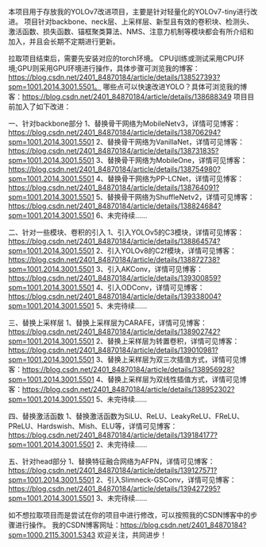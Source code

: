 本项目用于存放我的YOLOv7改进项目，主要是针对轻量化的YOLOv7-tiny进行改进。
项目针对backbone、neck层、上采样层、新型且有效的卷积块、检测头、激活函数、损失函数、锚框聚类算法、NMS、注意力机制等模块都会有所介绍和加入，并且会长期不定期进行更新。


拉取项目结束后，需要先安装对应的torch环境。
CPU训练或测试采用CPU环境;GPU则采用GPU环境进行操作，具体步骤可浏览我的博客：https://blog.csdn.net/2401_84870184/article/details/138527393?spm=1001.2014.3001.5501。
哪些点可以快速改进YOLO？具体可浏览我的博客：https://blog.csdn.net/2401_84870184/article/details/138688349
项目目前加入了如下改进：

一、针对backbone部分
1、替换骨干网络为MobileNetv3，详情可见博客：https://blog.csdn.net/2401_84870184/article/details/138706294?spm=1001.2014.3001.5501
2、替换骨干网络为VanillaNet，详情可见博客：https://blog.csdn.net/2401_84870184/article/details/138731835?spm=1001.2014.3001.5501
3、替换骨干网络为MobileOne，详情可见博客：https://blog.csdn.net/2401_84870184/article/details/138754980?spm=1001.2014.3001.5501
4、替换骨干网络为PP-LCNet，详情可见博客：https://blog.csdn.net/2401_84870184/article/details/138764091?spm=1001.2014.3001.5501
5、替换骨干网络为ShuffleNetv2，详情可见博客：https://blog.csdn.net/2401_84870184/article/details/138824684?spm=1001.2014.3001.5501
6、未完待续......

二、针对一些模块、卷积的引入
1、引入YOLOv5的C3模块，详情可见博客：https://blog.csdn.net/2401_84870184/article/details/138864574?spm=1001.2014.3001.5501
2、引入YOLOv8的C2f模块，详情可见博客：https://blog.csdn.net/2401_84870184/article/details/138872738?spm=1001.2014.3001.5501
3、引入AKConv，详情可见博客：https://blog.csdn.net/2401_84870184/article/details/139300859?spm=1001.2014.3001.5501
4、引入ODConv，详情可见博客：https://blog.csdn.net/2401_84870184/article/details/139338004?spm=1001.2014.3001.5501
5、未完待续......

三、替换上采样层
1、替换上采样层为CARAFE，详情可见博客：https://blog.csdn.net/2401_84870184/article/details/138902742?spm=1001.2014.3001.5501
2、替换上采样层为转置卷积，详情可见博客：https://blog.csdn.net/2401_84870184/article/details/139010981?spm=1001.2014.3001.5501
3、替换上采样层为双三次插值方式，详情可见博客：https://blog.csdn.net/2401_84870184/article/details/138956928?spm=1001.2014.3001.5501
4、替换上采样层为双线性插值方式，详情可见博客：https://blog.csdn.net/2401_84870184/article/details/138952302?spm=1001.2014.3001.5501
5、未完待续......

四、替换激活函数
1、替换激活函数为SiLU、ReLU、LeakyReLU、FReLU、PReLU、Hardswish、Mish、ELU等，详情可见博客：https://blog.csdn.net/2401_84870184/article/details/139184177?spm=1001.2014.3001.5501
2、未完待续......

五、针对head部分
1、替换特征融合网络为AFPN，详情可见博客：https://blog.csdn.net/2401_84870184/article/details/139127571?spm=1001.2014.3001.5501
2、引入Slimneck-GSConv，详情可见博客：https://blog.csdn.net/2401_84870184/article/details/139427295?spm=1001.2014.3001.5501
3、未完待续......




如不想拉取项目而是尝试在你的项目中进行修改，可以按照我的CSDN博客中的步骤进行操作。
我的CSDN博客网址：https://blog.csdn.net/2401_84870184?spm=1000.2115.3001.5343
欢迎关注，共同进步！
